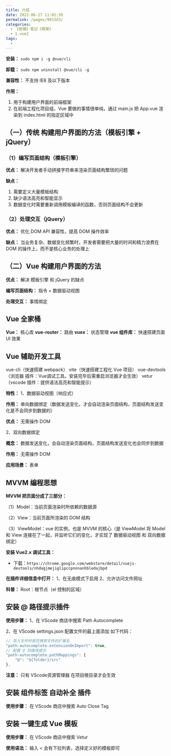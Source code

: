 ```yaml
---
title: 介绍
date: 2022-06-27 11:01:39
permalink: /pages/9913d3/
categories:
  - 《前端》笔记《框架》
  - 1.vue2
tags:
  - 
---
```

**安装：** `sudo npm i -g @vue/cli`

**卸载：** `sudo npm uninstall @vue/cli -g`

**兼容性：** 不支持 IE8 及以下版本

**作用：**
1. 用于构建用户界面的前端框架
2. 在前端工程化项目组，Vue 要做的事情很单纯，通过 main.js 把 App.vue 渲染到 index.html 的指定区域中

## （一）传统 构建用户界面的方法（模板引擎 + jQuery）
    
### （1）编写页面结构（模板引擎）

**优点：** 解决开发者手动拼接字符串来渲染页面结构繁琐的问题

**缺点：**
1. 需要定义大量模板结构
2. 缺少语法高亮和智能显示
3. 数据变化时需要重新调用模板编译的函数，否则页面结构不会更新

### （2）处理交互（jQuery）

**优点：** 优化 DOM API 兼容性，提高 DOM 操作效率

**缺点：** 当业务复杂、数据变化频繁时，开发者需要把大量的时间和精力浪费在 DOM 的操作上，而不是核心业务的处理上

## （二）Vue 构建用户界面的方法

**优点：** 解决 模板引擎 和 jQuery 的缺点

**编写页面结构：** 指令 + 数据驱动视图

**处理交互：** 事情绑定

## Vue 全家桶

**Vue：** 核心库
**vue-router：** 路由
**vuex：** 状态管理
**vue 组件库：** 快速搭建页面 UI 效果

## Vue 辅助开发工具

vue-cli（快速搭建 webpack）
vite（快速搭建工程化 Vue 项目）
vue-devtools（浏览器 插件：Vue调试工具。安装完毕后需重启浏览器才会生效）
vetur（vscode 插件：提供语法高亮和智能提示）

**特性：**
1、数据驱动视图（响应式）

**作用：** 单向数据绑定（数据发送变化，才会自动渲染页面结构，页面结构发送变化是不会同步到数据的）

**优点：** 无需操作 DOM

2、双向数据绑定

**概念：** 数据发送变化，会自动渲染页面结构，页面结构发送变化也会同步到数据

**作用：** 无需操作 DOM

**应用场景：** 表单

## MVVM 编程思想

**MVVM 把页面分成了三部分：**

（1）Model：当前页面渲染时所依赖的数据源

（2）View：当前页面所渲染的 DOM 结构

（3）ViewModel：vue 的实例，也是 MVVM 的核心（是 ViewModel 将 Model 和 View 连接在了一起，并监听它们的变化，才实现了 数据驱动视图 和 双向数据绑定）

**安装 Vue2.x 调试工具：**
 - 下载：`https://chrome.google.com/webstore/detail/vuejs-devtools/nhdogjmejiglipccpnnnanhbledajbpd`

**在插件详细信息中打开：** 1、在无痕模式下启用    2、允许访问文件网址

**科普：** Root：根节点（el 控制的区域）

## 安装 @ 路径提示插件

**使用步骤：**
1、在 VScode 商店中搜索 Path Autocomplete

2、在 VScode settings.json 配置文件的最上面添加 如下代码：
```js
// 导入文件时是否携带文件的扩展名
"path-autocomplete.extensionOnImport": true,
// 配置 @ 的路径提示
"path-autocomplete.pathMappings": {
    "@": "${folder}/src"
},
```

**注意：** 只有 VScode资源管理器 在项目根目录才会生效

## 安装 组件标签 自动补全 插件

**使用步骤：** 在 VScode 商店中搜索 Auto Close Tag

## 安装 一键生成 Vue 模板

**使用步骤：** 在 VScode 商店中搜索 Vetur

**使用语法：** 输入 < 会有下拉列表，选择定义好的模板即可